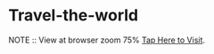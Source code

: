 # Travel-the-world

NOTE :: View at browser zoom 75%
[Tap Here to Visit](https://616984ce92dafbe12765eed1--fervent-franklin-6c29b2.netlify.app/index.html).
